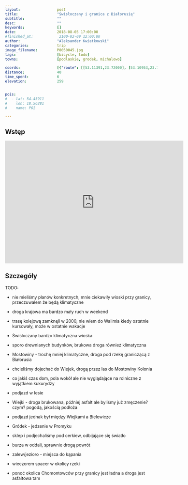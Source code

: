 ```yaml
---
layout:                 post
title:                  "Świsłoczany i granica z Białorusią"
subtitle:               ""
desc:                   ""
keywords:               []
date:                   2018-08-05 17:00:00
#finished_at:            2100-02-09 12:00:00
author:                 "Aleksander Kwiatkowski"
categories:             trip
image_filename:         P8050045.jpg
tags:                   [bicycle, todo]
towns:                  [podlaskie, grodek, michalowo]

coords:                 [{"route": [[53.11391,23.72000], [53.10953,23.72060], [53.11040,23.80377], [53.08891,23.82154], [53.07974,23.84600], [53.07788,23.86866], [53.06617,23.87991], [53.06628,23.88205], [53.05875,23.87493], [53.02629,23.82094], [53.03806,23.78111], [53.06674,23.72867], [53.08747,23.70035], [53.09556,23.66610], [53.09340,23.67529], [53.10942,23.69503], [53.10963,23.73511]], "type": "bicycle"}]
distance:               40
time_spent:             6
elevation:              259


pois:
#  - lat: 54.45911
#    lon: 18.56281
#    name: POI

---
```



## Wstęp

<iframe height='405' width='590' frameborder='0' allowtransparency='true' scrolling='no' src='https://www.strava.com/activities/1751568230/embed/2695c317a912b6f0957a406ed25c75a6a51c893f'></iframe>

## Szczegóły

TODO:

* nie mieliśmy planów konkretnych, mnie ciekawiły wioski przy granicy, przeczuwałem że będą klimatyczne
* droga krajowa ma bardzo mały ruch w weekend
* trasę kolejową zamknęli w 2000, nie wiem do Walimia kiedy ostatnie kursowały, może w ostatnie wakacje
* Świsłoczany bardzo klimatyczna wioska
* sporo drewnianych budynków, brukowa droga również klimatyczna
* Mostowiny - trochę mniej klimatyczne, droga pod rzekę graniczącą z Białorusia
* chcieliśmy dojechać do Wiejek, drogą przez las do Mostowiny Kolonia
* co jakiś czas dom, pola wokół ale nie wyglądające na rolniczne z wyjątkiem kukurydzy
* podjazd w lesie
* Wiejki - droga brukowana, później asfalt ale byliśmy już zmęczenie? czym? pogodą, jakością podłoża
* podjazd jednak był między Wiejkami a Bielewicze
* Gródek - jedzenie w Promyku
* sklep i podjechaliśmy pod cerkiew, odbijające się światło
* burza w oddali, sprawnie drogą powrót
* zalew/jezioro - miejsca do kąpania
* wieczorem spacer w okolicy rzeki

* ponoć okolica Chomontowców przy granicy jest ładna a droga jest asfaltowa tam
